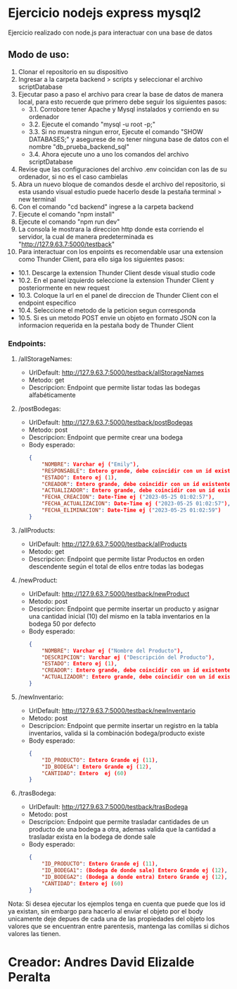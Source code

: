 # Ejercicio nodejs express mysql2
Ejercicio realizado con node.js para interactuar con una base de datos
## Modo de uso:
1. Clonar el repositorio en su dispositivo
2. Ingresar a la carpeta backend > scripts y seleccionar el archivo scriptDatabase 
3. Ejecutar paso a paso el archivo para crear la base de datos de manera local, para esto recuerde que primero debe seguir los siguientes pasos:
   - 3.1. Corrobore tener Apache y Mysql instalados y corriendo en su ordenador
   - 3.2. Ejecute el comando "mysql -u root -p;"
   - 3.3. Si no muestra ningun error, Ejecute el comando "SHOW DATABASES;" y asegurese de no tener ninguna base de datos con el nombre "db_prueba_backend_sql"
   - 3.4. Ahora ejecute uno a uno los comandos del archivo scriptDatabase
4. Revise que las configuraciones del archivo .env coincidan con las de su ordenador, si no es el caso cambielas
5. Abra un nuevo bloque de comandos desde el archivo del repositorio, si esta usando visual estudio puede hacerlo desde la pestaña terminal > new terminal
6. Con el comando "cd backend"  ingrese a la carpeta backend
7. Ejecute el comando "npm install"
8. Ejecute el comando "npm run dev"
9. La consola le mostrara la direccion http donde esta corriendo el servidor, la cual de manera predeterminada es "http://127.9.63.7:5000/testback"
10. Para interactuar con los enpoints es recomendable usar una extension como Thunder Client, para ello siga los siguientes pasos:
   - 10.1. Descarge la extension Thunder Client desde visual studio code
   - 10.2. En el panel izquierdo seleccione la extension Thunder Client y posteriormente en new request
   - 10.3. Coloque la url en el panel de direccion de Thunder Client con el endpoint especifico
   - 10.4. Seleccione el metodo de la peticion segun corresponda
   - 10.5. Si es un metodo POST envie un objeto en formato JSON con la informacion requerida en la pestaña body de Thunder Client
### Endpoints:
1. /allStorageNames:
   - UrlDefault: http://127.9.63.7:5000/testback/allStorageNames
   - Metodo: get
   - Descripcion: Endpoint que permite listar todas las bodegas alfabéticamente

2. /postBodegas:
   - UrlDefault: http://127.9.63.7:5000/testback/postBodegas
   - Metodo: post
   - Descripcion: Endpoint que permite crear una bodega
   - Body esperado:
     ```json
     {
         "NOMBRE": Varchar ej ("Emily"),
         "RESPONSABLE": Entero grande, debe coincidir con un id existente de la tabla users ej (11),
         "ESTADO": Entero ej (1),
         "CREADOR": Entero grande, debe coincidir con un id existente de la tabla users ej (11),
         "ACTUALIZADOR": Entero grande, debe coincidir con un id existente de la tabla users ej (11),
         "FECHA_CREACION": Date-Time ej ("2023-05-25 01:02:57"),
         "FECHA_ACTUALIZACION": Date-Time ej ("2023-05-25 01:02:57"),
         "FECHA_ELIMINACION": Date-Time ej ("2023-05-25 01:02:59")
     }
     ```

3. /allProducts:
   - UrlDefault: http://127.9.63.7:5000/testback/allProducts
   - Metodo: get
   - Descripcion: Endpoint que permite listar Productos en orden descendente según el total de ellos entre todas las bodegas

4. /newProduct:
   - UrlDefault: http://127.9.63.7:5000/testback/newProduct
   - Metodo: post
   - Descripcion: Endpoint que permite insertar un producto y asignar una cantidad inicial (10) del mismo en la tabla inventarios en la bodega 50 por defecto
   - Body esperado:
     ```json
     {
         "NOMBRE": Varchar ej ("Nombre del Producto"),
         "DESCRIPCION": Varchar ej ("Descripción del Producto"),
         "ESTADO": Entero ej (1),
         "CREADOR": Entero grande, debe coincidir con un id existente de la tabla users ej (11),
         "ACTUALIZADOR": Entero grande, debe coincidir con un id existente de la tabla users ej (11)
     }
     ```

5. /newInventario:
   - UrlDefault: http://127.9.63.7:5000/testback/newInventario
   - Metodo: post
   - Descripcion: Endpoint que permite insertar un registro en la tabla inventarios, valida si la combinación bodega/producto existe
   - Body esperado:
     ```json
     {
         "ID_PRODUCTO": Entero Grande ej (11),
         "ID_BODEGA": Entero Grande ej (12),
         "CANTIDAD": Entero  ej (60)
     }
     ```
6. /trasBodega:
   - UrlDefault: http://127.9.63.7:5000/testback/trasBodega
   - Metodo: post
   - Descripcion: Endpoint que permite trasladar cantidades de un producto de una bodega a otra, ademas valida que la cantidad a trasladar exista en la bodega de donde sale
   - Body esperado:  
     ```json
     {
         "ID_PRODUCTO": Entero Grande ej (11),
         "ID_BODEGA1": (Bodega de donde sale) Entero Grande ej (12),
         "ID_BODEGA2": (Bodega a donde entra) Entero Grande ej (12),
         "CANTIDAD": Entero ej (60)
     }
     ```
Nota: Si desea ejecutar los ejemplos tenga en cuenta que puede que los id ya existan, sin embargo para hacerlo al enviar el objeto por el body unicamente deje depues de cada una de las propiedades del objeto los valores que se encuentran entre parentesis, mantenga las comillas si dichos valores las tienen.

# Creador: Andres David Elizalde Peralta

